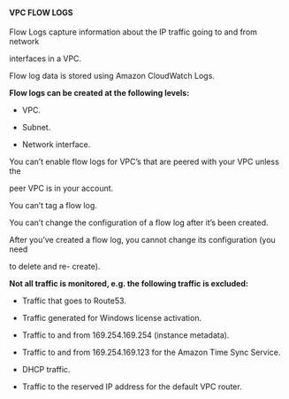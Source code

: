 #### VPC FLOW LOGS


Flow Logs capture information about the IP traffic going to and from network

interfaces in a VPC.


Flow log data is stored using Amazon CloudWatch Logs.


**Flow logs can be created at the following levels:**


- VPC.

- Subnet.

- Network interface.


You can’t enable flow logs for VPC’s that are peered with your VPC unless the

peer VPC is in your account.


You can’t tag a flow log.


You can’t change the configuration of a flow log after it’s been created.


After you’ve created a flow log, you cannot change its configuration (you need

to delete and re- create).


**Not all traffic is monitored, e.g. the following traffic is excluded:**


- Traffic that goes to Route53.

- Traffic generated for Windows license activation.

- Traffic to and from 169.254.169.254 (instance metadata).

- Traffic to and from 169.254.169.123 for the Amazon Time Sync Service.

- DHCP traffic.

- Traffic to the reserved IP address for the default VPC router.

